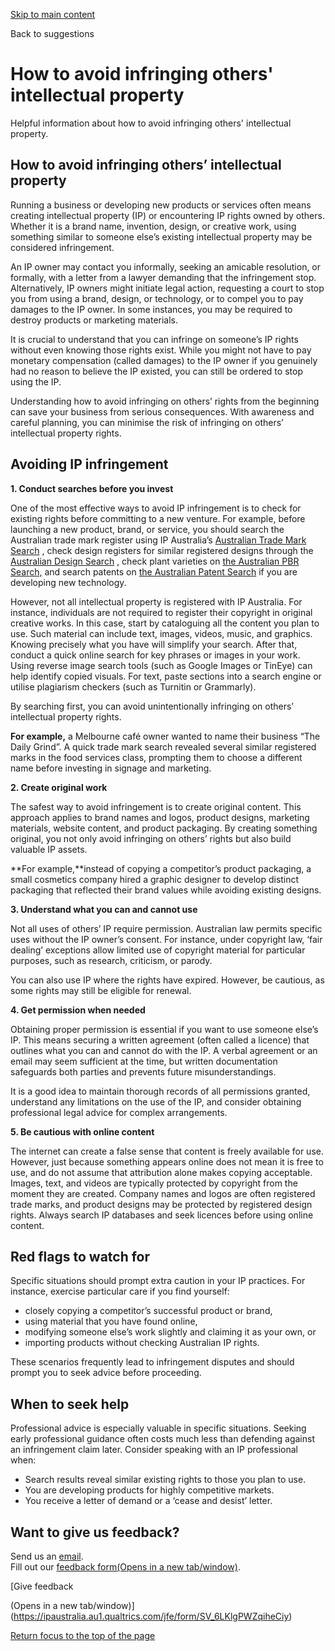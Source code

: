 [Skip to main content](#main-content "Skip to main content")

Back to suggestions

# How to avoid infringing others' intellectual property

Helpful information about how to avoid infringing others' intellectual property.

## How to avoid infringing others’ intellectual property

Running a business or developing new products or services often means creating intellectual property (IP) or encountering IP rights owned by others. Whether it is a brand name, invention, design, or creative work, using something similar to someone else’s existing intellectual property may be considered infringement.

An IP owner may contact you informally, seeking an amicable resolution, or formally, with a letter from a lawyer demanding that the infringement stop. Alternatively, IP owners might initiate legal action, requesting a court to stop you from using a brand, design, or technology, or to compel you to pay damages to the IP owner. In some instances, you may be required to destroy products or marketing materials.

It is crucial to understand that you can infringe on someone’s IP rights without even knowing those rights exist. While you might not have to pay monetary compensation (called damages) to the IP owner if you genuinely had no reason to believe the IP existed, you can still be ordered to stop using the IP.

Understanding how to avoid infringing on others’ rights from the beginning can save your business from serious consequences. With awareness and careful planning, you can minimise the risk of infringing on others’ intellectual property rights.

## Avoiding IP infringement

**1. Conduct searches before you invest**

One of the most effective ways to avoid IP infringement is to check for existing rights before committing to a new venture. For example, before launching a new product, brand, or service, you should search the Australian trade mark register using IP Australia’s [Australian Trade Mark Search](https://search.ipaustralia.gov.au/trademarks/search/quick) , check design registers for similar registered designs through the [Australian Design Search](https://search.ipaustralia.gov.au/designs/search/quick) , check plant varieties on [the Australian PBR Search,](https://ipsearch.ipaustralia.gov.au/pbr/)  and search patents on [the Australian Patent Search](https://ipsearch.ipaustralia.gov.au/patents/)  if you are developing new technology. 

However, not all intellectual property is registered with IP Australia. For instance, individuals are not required to register their copyright in original creative works. In this case, start by cataloguing all the content you plan to use. Such material can include text, images, videos, music, and graphics. Knowing precisely what you have will simplify your search. After that, conduct a quick online search for key phrases or images in your work. Using reverse image search tools (such as Google Images or TinEye) can help identify copied visuals. For text, paste sections into a search engine or utilise plagiarism checkers (such as Turnitin or Grammarly).

By searching first, you can avoid unintentionally infringing on others’ intellectual property rights.

**For example,** a Melbourne café owner wanted to name their business “The Daily Grind”. A quick trade mark search revealed several similar registered marks in the food services class, prompting them to choose a different name before investing in signage and marketing.

**2. Create original work**

The safest way to avoid infringement is to create original content. This approach applies to brand names and logos, product designs, marketing materials, website content, and product packaging. By creating something original, you not only avoid infringing on others’ rights but also build valuable IP assets.

**For example,**instead of copying a competitor’s product packaging, a small cosmetics company hired a graphic designer to develop distinct packaging that reflected their brand values while avoiding existing designs.

**3. Understand what you can and cannot use**

Not all uses of others’ IP require permission. Australian law permits specific uses without the IP owner’s consent. For instance, under copyright law, ‘fair dealing’ exceptions allow limited use of copyright material for particular purposes, such as research, criticism, or parody.

You can also use IP where the rights have expired. However, be cautious, as some rights may still be eligible for renewal. 

**4. Get permission when needed**

Obtaining proper permission is essential if you want to use someone else’s IP. This means securing a written agreement (often called a licence) that outlines what you can and cannot do with the IP. A verbal agreement or an email may seem sufficient at the time, but written documentation safeguards both parties and prevents future misunderstandings.

It is a good idea to maintain thorough records of all permissions granted, understand any limitations on the use of the IP, and consider obtaining professional legal advice for complex arrangements.

**5. Be cautious with online content**

The internet can create a false sense that content is freely available for use. However, just because something appears online does not mean it is free to use, and do not assume that attribution alone makes copying acceptable. Images, text, and videos are typically protected by copyright from the moment they are created. Company names and logos are often registered trade marks, and product designs may be protected by registered design rights. Always search IP databases and seek licences before using online content.

## Red flags to watch for

Specific situations should prompt extra caution in your IP practices. For instance, exercise particular care if you find yourself:

* closely copying a competitor’s successful product or brand,
* using material that you have found online,
* modifying someone else’s work slightly and claiming it as your own, or
* importing products without checking Australian IP rights.

These scenarios frequently lead to infringement disputes and should prompt you to seek advice before proceeding.

## When to seek help

Professional advice is especially valuable in specific situations. Seeking early professional guidance often costs much less than defending against an infringement claim later. Consider speaking with an IP professional when:

* Search results reveal similar existing rights to those you plan to use.
* You are developing products for highly competitive markets.
* You receive a letter of demand or a ‘cease and desist’ letter.

## Want to give us feedback?

Send us an [email](mailto:ipfirstresponse@ipaustralia.gov.au).  
Fill out our [feedback form(Opens in a new tab/window)](https://ipaustralia.au1.qualtrics.com/jfe/form/SV_6LKlgPWZqiheCiy).

[Give feedback

(Opens in a new tab/window)](https://ipaustralia.au1.qualtrics.com/jfe/form/SV_6LKlgPWZqiheCiy)

[Return focus to the top of the page](#top)